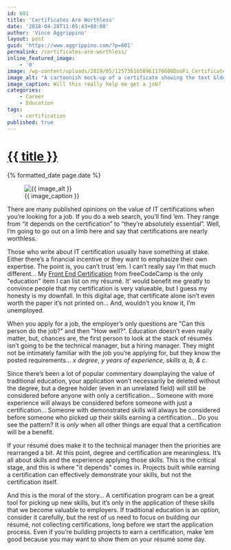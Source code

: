 ```yaml
---
id: 601
title: 'Certificates Are Worthless'
date: '2018-04-28T11:05:43+08:00'
author: 'Vince Aggrippino'
layout: post
guid: 'https://www.aggrippino.com/?p=601'
permalink: /certificates-are-worthless/
inline_featured_image:
    - '0'
image: /wp-content/uploads/2019/05/1257361658961176606DooFi_Certificate.svg.hi-min.png
image_alt: "A cartoonish mock-up of a certificate showing the text &ldquo;Epic Win&rdquo;"
image_caption: Will this really help me get a job?
categories:
    - Career
    - Education
tags:
    - certification
published: true
---
```

<h1 class="post__title"><a href="{{ page.url }}">{{ title }}</a></h1>
<div class="post__date">{% formatted_date page.date %}</div>

<figure class="post__image">
    <img src="{{ image }}" alt="{{ image_alt }}">
    <figcaption>{{ image_caption }}</figcaption>
</figure>

 There are many published opinions on the value of IT certifications when you’re looking for a job. If you do a web search, you’ll find ’em. They range from “it depends on the certification” to “they’re absolutely essential”. Well, I’m going to go out on a limb here and say that certifications are nearly worthless.

Those who write about IT certification usually have something at stake. Either there’s a financial incentive or they want to emphasize their own expertise. The point is, you can’t trust ’em. I can’t really say I’m that much different… My [Front End Certification](https://www.freecodecamp.org/certification/vinceaggrippino/legacy-front-end) from freeCodeCamp is the only "education" item I can list on my résumé. It’ would benefit me greatly to convince people that my certification is very valueable, but I guess my honesty is my downfall. In this digital age, that certificate alone isn’t even worth the paper it’s not printed on… And, wouldn’t you know it, I’m unemployed.

When you apply for a job, the employer’s only questions are "Can this person do the job?" and then "How well?". Education doesn’t even really matter, but, chances are, the first person to look at the stack of résumés isn’t going to be the technical manager, but a hiring manager. They might not be intimately familiar with the job you’re applying for, but they know the posted requirements… *x degree*, *y years of experience*, *skills a, b, &amp; c*.

Since there’s been a lot of popular commentary downplaying the value of traditional education, your application won’t necessarily be deleted without the degree, but a degree holder (even in an unrelated field) will still be considered before anyone with only a certification… Someone with more experience will always be considered before someone with just a certification… Someone with demonstrated skills will always be considered before someone who picked up their skills earning a certification… Do you see the pattern? It is *only* when all other things are equal that a certification will be a benefit.

If your résumé does make it to the technical manager then the priorities are rearranged a bit. At this point, degree and certification are meaningless. It’s all about skills and the experience applying those skills. This is the critical stage, and this is where "it depends" comes in. Projects built while earning a certification can effectively demonstrate your skills, but not the certification itself.

And this is the moral of the story… A certification program can be a great tool for picking up new skills, but it’s only in the application of these skills that we become valuable to employers. If traditional education is an option, consider it carefully, but the rest of us need to focus on building our résumé, not collecting certifications, long before we start the application process. Even if you’re building projects to earn a certification, make ’em good because you may want to show them on your résumé some day.

